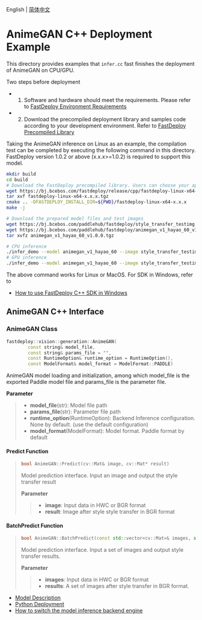 English | [简体中文](README_CN.md)
# AnimeGAN C++ Deployment Example

This directory provides examples that `infer.cc` fast finishes the deployment of AnimeGAN on CPU/GPU.

Two steps before deployment

- 1. Software and hardware should meet the requirements. Please refer to [FastDeploy  Environment Requirements](../../../../../docs/en/build_and_install/download_prebuilt_libraries.md)  
- 2. Download the precompiled deployment library and samples code according to your development environment. Refer to [FastDeploy Precompiled Library](../../../../../docs/en/build_and_install/download_prebuilt_libraries.md)

Taking the AnimeGAN inference on Linux as an example, the compilation test can be completed by executing the following command in this directory. FastDeploy version 1.0.2 or above (x.x.x>=1.0.2) is required to support this model.

```bash
mkdir build
cd build
# Download the FastDeploy precompiled library. Users can choose your appropriate version in the `FastDeploy Precompiled Library` mentioned above 
wget https://bj.bcebos.com/fastdeploy/release/cpp/fastdeploy-linux-x64-x.x.x.tgz
tar xvf fastdeploy-linux-x64-x.x.x.tgz
cmake .. -DFASTDEPLOY_INSTALL_DIR=${PWD}/fastdeploy-linux-x64-x.x.x
make -j

# Download the prepared model files and test images 
wget https://bj.bcebos.com/paddlehub/fastdeploy/style_transfer_testimg.jpg
wget https://bj.bcebos.com/paddlehub/fastdeploy/animegan_v1_hayao_60_v1.0.0.tgz
tar xvfz animegan_v1_hayao_60_v1.0.0.tgz

# CPU inference
./infer_demo --model animegan_v1_hayao_60 --image style_transfer_testimg.jpg  --device cpu
# GPU inference
./infer_demo --model animegan_v1_hayao_60 --image style_transfer_testimg.jpg  --device gpu
```

The above command works for Linux or MacOS. For SDK in Windows, refer to
- [How to use FastDeploy C++ SDK in Windows](../../../../../docs/en/faq/use_sdk_on_windows.md)

## AnimeGAN C++ Interface 

### AnimeGAN Class

```c++
fastdeploy::vision::generation::AnimeGAN(
        const string& model_file,
        const string& params_file = "",
        const RuntimeOption& runtime_option = RuntimeOption(),
        const ModelFormat& model_format = ModelFormat::PADDLE)
```

AnimeGAN model loading and initialization, among which model_file is the exported Paddle model file and params_file is the parameter file.

**Parameter**

> * **model_file**(str): Model file path 
> * **params_file**(str): Parameter file path 
> * **runtime_option**(RuntimeOption): Backend Inference configuration. None by default. (use the default configuration)
> * **model_format**(ModelFormat): Model format. Paddle format by default

#### Predict Function

> ```c++
> bool AnimeGAN::Predict(cv::Mat& image, cv::Mat* result)
> ```
>
> Model prediction interface. Input an image and output the style transfer result
>
> **Parameter**
>
> > * **image**: Input data in HWC or BGR format
> > * **result**: Image after style style transfer in BGR format

#### BatchPredict Function

> ```c++
> bool AnimeGAN::BatchPredict(const std::vector<cv::Mat>& images, std::vector<cv::Mat>* results);
> ```
>
> Model prediction interface. Input a set of images and output style transfer results.
>
> **Parameter**
>
> > * **images**: Input data in HWC or BGR format
> > * **results**: A set of images after style transfer in BGR format.

- [Model Description](../../)
- [Python Deployment](../python)
- [How to switch the model inference backend engine](../../../../../docs/en/faq/how_to_change_backend.md)

